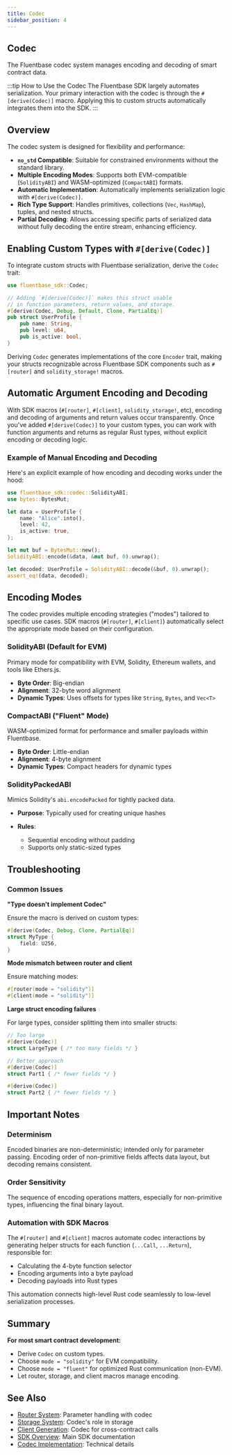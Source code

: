 ```yaml
---
title: Codec
sidebar_position: 4
---
```


Codec
---

The Fluentbase codec system manages encoding and decoding of smart contract data.

:::tip How to Use the Codec
The Fluentbase SDK largely automates serialization. Your primary interaction with the codec is through the `#[derive(Codec)]` macro. Applying this to custom structs automatically integrates them into the SDK.
:::

## Overview

The codec system is designed for flexibility and performance:

* **`no_std` Compatible**: Suitable for constrained environments without the standard library.
* **Multiple Encoding Modes**: Supports both EVM-compatible (`SolidityABI`) and WASM-optimized (`CompactABI`) formats.
* **Automatic Implementation**: Automatically implements serialization logic with `#[derive(Codec)]`.
* **Rich Type Support**: Handles primitives, collections (`Vec`, `HashMap`), tuples, and nested structs.
* **Partial Decoding**: Allows accessing specific parts of serialized data without fully decoding the entire stream, enhancing efficiency.

## Enabling Custom Types with `#[derive(Codec)]`

To integrate custom structs with Fluentbase serialization, derive the `Codec` trait:

```rust
use fluentbase_sdk::Codec;

// Adding `#[derive(Codec)]` makes this struct usable
// in function parameters, return values, and storage.
#[derive(Codec, Debug, Default, Clone, PartialEq)]
pub struct UserProfile {
    pub name: String,
    pub level: u64,
    pub is_active: bool,
}
```

Deriving `Codec` generates implementations of the core `Encoder` trait, making your structs recognizable across Fluentbase SDK components such as `#[router]` and `solidity_storage!` macros.

## Automatic Argument Encoding and Decoding

With SDK macros (`#[router]`, `#[client]`, `solidity_storage!`, etc), encoding and decoding of arguments and return values occur transparently. Once you've added `#[derive(Codec)]` to your custom types, you can work with function arguments and returns as regular Rust types, without explicit encoding or decoding logic.

### Example of Manual Encoding and Decoding

Here's an explicit example of how encoding and decoding works under the hood:

```rust
use fluentbase_sdk::codec::SolidityABI;
use bytes::BytesMut;

let data = UserProfile {
    name: "Alice".into(),
    level: 42,
    is_active: true,
};

let mut buf = BytesMut::new();
SolidityABI::encode(&data, &mut buf, 0).unwrap();

let decoded: UserProfile = SolidityABI::decode(&buf, 0).unwrap();
assert_eq!(data, decoded);
```

## Encoding Modes

The codec provides multiple encoding strategies ("modes") tailored to specific use cases. SDK macros (`#[router]`, `#[client]`) automatically select the appropriate mode based on their configuration.

### SolidityABI (Default for EVM)

Primary mode for compatibility with EVM, Solidity, Ethereum wallets, and tools like Ethers.js.

* **Byte Order**: Big-endian
* **Alignment**: 32-byte word alignment
* **Dynamic Types**: Uses offsets for types like `String`, `Bytes`, and `Vec<T>`

### CompactABI ("Fluent" Mode)

WASM-optimized format for performance and smaller payloads within Fluentbase.

* **Byte Order**: Little-endian
* **Alignment**: 4-byte alignment
* **Dynamic Types**: Compact headers for dynamic types

### SolidityPackedABI

Mimics Solidity's `abi.encodePacked` for tightly packed data.

* **Purpose**: Typically used for creating unique hashes
* **Rules**:

  * Sequential encoding without padding
  * Supports only static-sized types

## Troubleshooting

### Common Issues

**"Type doesn't implement Codec"**

Ensure the macro is derived on custom types:

```rust
#[derive(Codec, Debug, Clone, PartialEq)]
struct MyType {
    field: U256,
}
```

**Mode mismatch between router and client**

Ensure matching modes:

```rust
#[router(mode = "solidity")]
#[client(mode = "solidity")]
```

**Large struct encoding failures**

For large types, consider splitting them into smaller structs:

```rust
// Too large
#[derive(Codec)]
struct LargeType { /* too many fields */ }

// Better approach
#[derive(Codec)]
struct Part1 { /* fewer fields */ }

#[derive(Codec)]
struct Part2 { /* fewer fields */ }
```

## Important Notes

### Determinism

Encoded binaries are non-deterministic; intended only for parameter passing. Encoding order of non-primitive fields affects data layout, but decoding remains consistent.

### Order Sensitivity

The sequence of encoding operations matters, especially for non-primitive types, influencing the final binary layout.

### Automation with SDK Macros

The `#[router]` and `#[client]` macros automate codec interactions by generating helper structs for each function (`...Call`, `...Return`), responsible for:

* Calculating the 4-byte function selector
* Encoding arguments into a byte payload
* Decoding payloads into Rust types

This automation connects high-level Rust code seamlessly to low-level serialization processes.

## Summary

**For most smart contract development:**

* Derive `Codec` on custom types.
* Choose `mode = "solidity"` for EVM compatibility.
* Choose `mode = "fluent"` for optimized Rust communication (non-EVM).
* Let router, storage, and client macros manage encoding.

## See Also

* [Router System](./router.md): Parameter handling with codec
* [Storage System](./storage.md): Codec's role in storage
* [Client Generation](./client.md): Codec for cross-contract calls
* [SDK Overview](./build-w-fluentbase-sdk.md): Main SDK documentation
* [Codec Implementation](https://github.com/fluentlabs-xyz/fluentbase/tree/devel/crates/codec): Technical details
